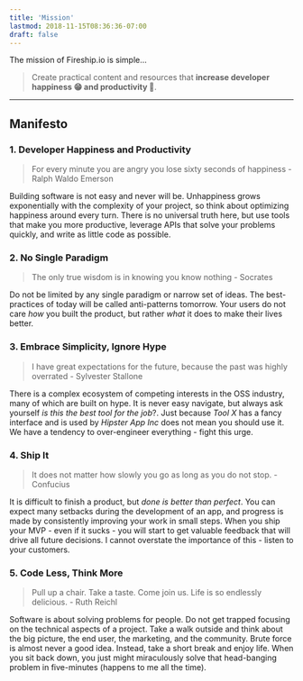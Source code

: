 ```yaml
---
title: 'Mission'
lastmod: 2018-11-15T08:36:36-07:00
draft: false
---
```


The mission of Fireship.io is simple...

>  Create practical content and resources that **increase developer happiness 😁 and productivity 🚀**. 

<hr>

## Manifesto

### 1. Developer Happiness and Productivity

> For every minute you are angry you lose sixty seconds of happiness - Ralph Waldo Emerson

Building software is not easy and never will be. Unhappiness grows exponentially with the complexity of your project, so think about optimizing happiness around every turn. There is no universal truth here, but use tools that make you more productive, leverage APIs that solve your problems quickly, and write as little code as possible. 

### 2. No Single Paradigm

> The only true wisdom is in knowing you know nothing - Socrates

Do not be limited by any single paradigm or narrow set of ideas. The best-practices of today will be called anti-patterns tomorrow. Your users do not care *how* you built the product, but rather *what* it does to make their lives better. 

### 3. Embrace Simplicity, Ignore Hype

> I have great expectations for the future, because the past was highly overrated - Sylvester Stallone

There is a complex ecosystem of competing interests in the OSS industry, many of which are built on hype. It is never easy navigate, but always ask yourself *is this the best tool for the job*?. Just because *Tool X* has a fancy interface and is used by *Hipster App Inc* does not mean you should use it. We have a tendency to over-engineer everything - fight this urge.

### 4. Ship It

> It does not matter how slowly you go as long as you do not stop. - Confucius

It is difficult to finish a product, but *done is better than perfect*. You can expect many setbacks during the development of an app, and progress is made by consistently improving your work in small steps. When you ship your MVP - even if it sucks - you will start to get valuable feedback that will drive all future decisions. I cannot overstate the importance of this - listen to your customers. 

### 5. Code Less, Think More

> Pull up a chair. Take a taste. Come join us. Life is so endlessly delicious. - Ruth Reichl

Software is about solving problems for people. Do not get trapped focusing on the technical aspects of a project. Take a walk outside and think about the big picture, the end user, the marketing, and the community. Brute force is almost never a good idea. Instead, take a short break and enjoy life. When you sit back down, you just might miraculously solve that head-banging problem in five-minutes (happens to me all the time).



